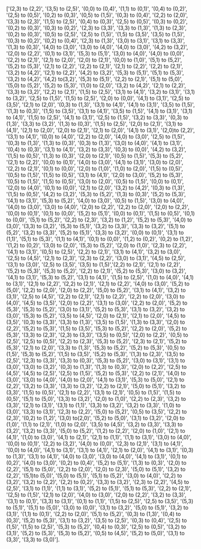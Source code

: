 ['(2,3) to (2,2)', '(3,5) to (2,5)', '(0,0) to (0,4)', '(1,1) to (0,1)', '(0,4) to (0,2)', '(2,5) to (0,5)', '(0,2) to (0,3)', '(0,5) to (1,5)', '(0,3) to (0,4)', '(2,2) to (2,0)', '(3,3) to (2,3)', '(1,5) to (2,5)', '(0,4) to (0,3)', '(2,5) to (0,5)', '(0,3) to (0,2)', '(0,2) to (0,3)', '(0,3) to (0,2)', '(2,3) to (3,3)', '(3,3) to (1,3)', '(1,3) to (2,3)', '(0,2) to (0,3)', '(0,5) to (2,5)', '(2,5) to (1,5)', '(1,5) to (3,5)', '(3,5) to (1,5)', '(0,3) to (0,2)', '(0,2) to (0,4)', '(2,3) to (1,3)', '(3,0) to (3,1)', '(3,1) to (3,3)', '(1,3) to (0,3)', '(4,0) to (3,0)', '(3,0) to (4,0)', '(4,0) to (3,0)', '(4,2) to (3,2)', '(2,0) to (2,2)', '(0,1) to (3,1)', '(5,3) to (5,1)', '(3,0) to (4,0)', '(4,0) to (0,0)', '(2,2) to (2,1)', '(2,1) to (2,0)', '(2,0) to (2,1)', '(0,0) to (1,0)', '(5,1) to (5,2)', '(5,2) to (5,3)', '(2,1) to (2,2)', '(2,2) to (2,1)', '(2,1) to (2,2)', '(2,2) to (2,1)', '(3,2) to (4,2)', '(2,1) to (2,2)', '(4,2) to (3,2)', '(5,3) to (5,1)', '(5,1) to (5,3)', '(3,2) to (4,2)', '(4,2) to(3,2)', '(5,3) to (5,1)', '(2,2) to (2,1)', '(5,1) to (5,0)', '(5,0) to (5,2)', '(5,2) to (5,3)', '(1,0) to (2,0)', '(3,2) to (4,2)', '(2,1) to (2,2)', '(3,3) to (3,2)', '(2,2) to (2,1)', '(1,5) to (2,5)', '(3,1) to (4,1)', '(3,2) to (3,1)', '(3,1) to (3,2)', '(2,5) to (1,5)', '(1,5) to (2,5)', '(2,0) to (0,0)', '(4,1) to (3,1)', '(2,5) to (3,5)', '(2,1) to (2,0)', '(0,3) to (1,3)', '(3,1) to (4,1)', '(4,1) to (3,1)', '(3,5) to (1,5)', '(1,3) to (0,3)', '(1,5) to (3,5)', '(3,1) to (4,1)', '(3,5) to (1,5)', '(4,1) to (3,1)', '(3,1) to (4,1)', '(1,5) to (2,5)', '(4,1) to (3,1)', '(2,5) to (1,5)', '(3,2) to (3,3)', '(0,3) to (1,3)', '(3,3) to (3,2)', '(1,3) to (0,3)', '(1,5) to (2,5)', '(2,0) to (2,1)', '(3,1) to (4,1)', '(2,1) to (2,0)', '(2,0) to (2,1)', '(2,1) to (2,0)', '(4,1) to (3,1)', '(2,0)to (2,2)', '(3,1) to (4,1)', '(0,0) to (4,0)', '(2,2) to (2,0)', '(4,0) to (3,0)', '(2,5) to (1,5)', '(0,3) to (1,3)', '(1,3) to (0,3)', '(0,3) to (1,3)', '(3,0) to (4,0)', '(4,1) to (3,1)', '(0,4) to (0,3)', '(3,1) to (4,1)', '(3,2) to (3,3)', '(0,3) to (0,0)', '(4,2) to (3,2)', '(1,5) to (0,5)', '(1,3) to (0,3)', '(2,0) to (2,1)', '(0,5) to (1,5)', '(5,3) to (5,2)', '(2,1) to (2,2)', '(0,0) to (0,1)', '(4,0) to (3,0)', '(4,1) to (3,1)', '(3,0) to (2,0)', '(2,2) to (2,1)', '(0,1) to (0,0)', '(2,0) to (1,0)', '(1,0) to (2,0)', '(1,5) to (0,5)', '(0,5) to (1,5)', '(1,5) to (0,5)', '(3,1) to (4,1)', '(2,0) to (3,0)', '(5,2) to (5,3)', '(0,5) to (1,5)', '(1,5) to (0,5)', '(3,0) to (2,0)', '(0,5) to (1,5)', '(0,0) to (0,1)', '(2,0) to (4,0)', '(0,1) to (0,0)', '(2,1) to (2,0)', '(3,2) to (4,2)', '(0,3) to (1,3)', '(1,5) to (0,5)', '(4,2) to (3,2)', '(5,3) to (5,2)', '(1,3) to (0,3)', '(5,2) to (5,3)', '(4,1) to (3,1)', '(5,3) to (5,2)', '(4,0) to (3,0)', '(0,5) to (1,5)', '(3,0) to (4,0)', '(4,0) to (3,0)', '(3,0) to (4,0)', '(2,0) to (2,2)', '(2,2) to (2,0)', '(2,0) to (2,2)', '(0,0) to (0,1)', '(0,1) to (0,0)', '(5,2) to (5,1)', '(0,0) to (0,1)', '(1,5) to (0,5)', '(0,1) to (0,0)', '(5,1) to (5,2)', '(2,2) to (2,3)', '(3,2) to (1,2)', '(5,2) to (5,3)', '(4,0) to (3,0)', '(3,3) to (3,2)', '(5,3) to (5,1)', '(3,2) to (3,3)', '(3,3) to (3,2)', '(5,1) to (5,2)', '(3,2) to (3,3)', '(5,2) to (5,1)', '(3,3) to (3,2)', '(0,0) to (0,1)', '(3,1) to (1,1)', '(5,1) to (5,3)', '(1,1) to (4,1)', '(0,1) to (0,0)', '(1,2) to (0,2)', '(0,2) to (1,2)', '(1,2) to (0,2)', '(3,0) to (2,0)', '(5,3) to (5,2)', '(2,0) to (1,0)', '(2,3) to (2,2)', '(4,1) to (3,1)', '(0,5) to (2,5)', '(2,2) to (2,1)', '(3,1) to (4,1)', '(3,2) to (3,0)', '(2,5) to (4,5)', '(2,1) to (2,3)', '(2,3) to (2,2)', '(3,0) to (3,1)', '(4,5) to (2,5)', '(3,1) to (3,0)', '(2,5) to (3,5)', '(3,5) to (1,5)','(2,2) to (2,1)', '(2,1) to (2,2)', '(5,2) to (5,3)', '(5,3) to (5,2)', '(2,2) to (2,1)', '(5,2) to (5,3)', '(3,0) to (3,2)', '(4,1) to (3,1)', '(5,3) to (5,2)', '(3,1) to (4,1)', '(1,5) to (2,5)', '(1,0) to (4,0)', '(4,1) to (3,1)', '(2,1) to (2,2)', '(2,2) to (2,1)', '(2,1) to (2,2)', '(4,0) to (3,0)', '(5,2) to (5,0)', '(2,2) to (2,0)', '(2,0) to (2,2)', '(5,0) to (5,2)', '(3,1) to (4,1)', '(3,2) to (3,1)', '(2,5) to (4,5)', '(2,2) to (2,1)', '(2,1) to (2,2)', '(2,2) to (2,0)', '(3,0) to (4,0)', '(4,5) to (3,5)', '(2,0) to (2,2)', '(3,1) to (3,0)', '(2,2) to (2,0)', '(5,2) to (5,3)', '(5,3) to (5,2)', '(3,0) to (3,1)', '(5,2) to (5,3)', '(3,1) to (3,2)', '(3,2) to (3,0)', '(5,3) to (5,2)', '(3,5) to (4,5)', '(2,0) to (2,1)', '(2,1) to (2,0)', '(4,5) to (3,5)', '(0,3) to (3,3)', '(3,3) to (1,3)', '(3,5) to (1,5)', '(1,3) to (3,3)', '(2,0) to (2,2)', '(5,2) to (5,3)', '(1,5) to (3,5)', '(5,3) to (5,2)', '(2,2) to (2,0)', '(5,2) to (5,3)', '(3,3) to (2,3)', '(2,3) to (3,3)', '(3,5) to (0,5)', '(2,0) to (2,2)', '(0,5) to (2,5)', '(2,5) to (0,5)', '(2,2) to (2,3)', '(5,3) to (5,2)', '(2,3) to (2,1)', '(5,2) to (5,3)', '(2,1) to (2,0)', '(3,3) to (1,3)', '(5,3) to (5,2)', '(5,2) to (5,3)', '(0,5) to (1,5)', '(5,3) to (5,2)', '(1,5) to (3,5)', '(5,2) to (5,3)', '(1,3) to (2,3)', '(3,5) to (2,5)', '(2,3) to (3,3)', '(3,3) to (0,3)', '(5,3) to (5,2)', '(3,0) to (3,1)', '(3,1) to (3,0)', '(3,0) to (3,2)', '(0,3) to (1,3)', '(1,3) to (0,3)', '(2,0) to (2,2)', '(2,5) to (4,5)', '(4,5) to (2,5)', '(2,5) to (1,5)', '(5,2) to (5,3)', '(2,2) to (2,1)', '(4,0) to (3,0)', '(3,0) to (4,0)', '(4,0) to (2,0)', '(4,1) to (3,1)', '(5,3) to (5,0)', '(2,1) to (2,2)', '(3,2) to (3,3)', '(3,3) to (3,2)', '(2,2) to (2,1)', '(5,0) to (5,1)', '(3,2) to (3,3)', '(1,5) to (0,5)', '(2,1) to (2,2)', '(3,1) to (2,1)', '(0,5) to (1,5)', '(1,5) to (0,5)', '(5,1) to (5,0)', '(3,3) to (3,2)', '(2,0) to (1,0)', '(2,2) to (2,3)', '(3,2) to (3,3)', '(2,1) to (3,1)', '(3,1) to (1,1)', '(3,3) to (3,2)', '(3,2) to (3,3)', '(1,0) to (3,0)', '(3,3) to (3,1)', '(2,3) to (2,2)', '(5,0) to (5,2)', '(0,5) to (3,5)', '(2,2) to (2,3)', '(0,2) to (1,2)', '(3,0) to(2,0)', '(5,2) to (5,0)', '(3,1) to (3,2)', '(2,0) to (1,0)', '(1,1) to (2,1)', '(1,0) to (2,0)', '(3,5) to (4,5)', '(3,2) to (3,3)', '(3,3) to (3,2)', '(3,2) to (3,3)', '(5,0) to (5,2)', '(1,2) to (2,2)', '(2,0) to (1,0)', '(2,1) to (4,1)', '(1,0) to (3,0)', '(4,1) to (2,1)', '(2,1) to (1,1)', '(1,1) to (3,1)', '(3,0) to (4,0)', '(0,0) to (0,1)', '(2,2) to (3,2)', '(4,0) to (0,0)', '(2,3) to (2,1)', '(3,1) to (4,1)', '(0,0) to (4,0)', '(4,1) to (3,1)', '(3,1) to (4,1)', '(2,1) to (2,0)', '(4,1) to (3,1)', '(0,3) to (1,3)', '(3,1) to (4,1)', '(4,0) to (3,0)', '(3,0) to (4,0)', '(4,1) to (3,1)', '(0,1) to (0,2)', '(4,0) to (3,0)', '(0,2) to (0,4)', '(5,2) to (5,1)', '(1,3) to (0,3)', '(2,0) to (2,2)', '(5,1) to (5,0)', '(2,2) to (2,0)', '(2,0) to (2,3)', '(5,0) to (5,1)', '(3,2) to (2,2)', '(5,1)to (5,0)', '(5,0) to (5,1)', '(5,1) to (5,2)', '(3,0) to (4,0)', '(2,2) to (3,2)', '(3,2) to (2,2)', '(2,2) to (0,2)', '(3,3) to (3,2)', '(2,3) to (2,2)', '(4,5) to (2,5)', '(3,1) to (1,1)', '(1,1) to (3,1)', '(5,2) to (5,1)', '(5,1) to (5,3)', '(2,2) to (2,1)', '(2,5) to (1,5)', '(2,1) to (2,0)', '(4,0) to (3,0)', '(2,0) to (2,2)', '(3,2) to (3,3)', '(3,1) to (0,1)', '(3,3) to (3,1)', '(0,1) to (1,1)', '(1,5) to (2,5)', '(2,5) to (3,5)', '(5,3) to (5,1)', '(5,1) to (5,0)', '(3,0) to (0,0)', '(3,1) to (3,2)', '(5,0) to (5,1)', '(3,2) to (3,1)', '(1,1) to (0,1)', '(2,2) to (2,0)', '(5,1) to (5,2)', '(0,3) to (1,3)', '(0,4) to (0,3)', '(5,2) to (5,3)', '(3,1) to (3,2)', '(3,5) to (2,5)', '(0,3) to (0,4)', '(2,5) to (1,5)', '(1,5) to (2,5)', '(5,3) to (5,2)', '(0,4) to (0,3)', '(2,5) to (0,5)', '(3,2) to (3,1)', '(5,2) to (5,3)', '(5,3) to (5,2)', '(0,5) to (4,5)', '(5,2) to (5,0)', '(3,1) to (3,3)', '(3,3) to (3,0)'].
